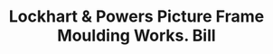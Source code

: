 ---
doi: 10.7916/D8KW6T5Q
date_other: '1885'
date_other_textual: '1885'
form: printed ephemera
genre:
- Invoices
name:
- Lockhart & Powers Picture Frame Moulding Works
object_in_context_url: https://biggert.cul.columbia.edu/items/view/ave_biggert_01188
subject_hierarchical_geographic:
- Rochester, New York, United States
subject_name:
- Lockhart & Powers Picture Frame Moulding Works
title: Lockhart & Powers Picture Frame Moulding Works. Bill
sort_title: Lockhart & Powers Picture Frame Moulding Works. Bill
call_number: ave_biggert_01188
coordinates:
- 43.16555555555556,-77.61138888888888
pid: ave_biggert_01188
identifiers: ave_biggert_01188
thumbnail: https://derivativo-1.library.columbia.edu/iiif/2/ldpd:343359/full/!256,256/0/native.jpg
permalink: "/biggert/ave_biggert_01188/"
layout: iiif-image-page
---